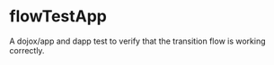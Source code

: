flowTestApp
===========

A dojox/app and dapp test to verify that the transition flow is working correctly.
